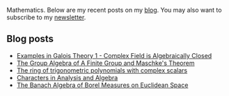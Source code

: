 Mathematics. Below are my recent posts on my [blog](https://desvl.xyz). You may also want to subscribe to my [newsletter](https://www.getrevue.co/profile/desvl_).

## Blog posts
<!-- BLOG-POST-LIST:START -->
- [Examples in Galois Theory 1 - Complex Field is Algebraically Closed](https://desvl.xyz/2022/03/16/galois-example-1/)
- [The Group Algebra of A Finite Group and Maschke&#39;s Theorem](https://desvl.xyz/2022/01/18/group-algebra/)
- [The ring of trigonometric polynomials with complex scalars](https://desvl.xyz/2021/12/29/the-ring-of-trigonometric-polynomial-with-complex-scalar/)
- [Characters in Analysis and Algebra](https://desvl.xyz/2021/10/10/Characters-in-Analysis-and-Algebra/)
- [The Banach Algebra of Borel Measures on Euclidean Space](https://desvl.xyz/2021/10/02/ba-algebra/)
<!-- BLOG-POST-LIST:END -->
